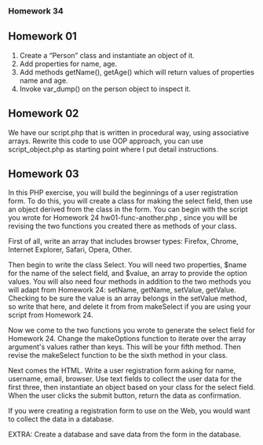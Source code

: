 ### Homework 34

## Homework 01
1. Create a “Person” class and instantiate an object of it.
2. Add properties for name, age.
3. Add methods getName(), getAge() which will return values of properties name and age.
4. Invoke var_dump() on the person object to inspect it.

## Homework 02
We have our script.php that is written in procedural way, using associative arrays. Rewrite this code to use OOP approach, you can use script_object.php as starting point where I put detail instructions.    


## Homework 03
In this PHP exercise, you will build the beginnings of a user registration form. To do this, you will create a class for making the select field, then use an object derived from the class in the form. You can begin with the script you wrote for Homework 24 hw01-func-another.php , since you will be revising the two functions you created there as methods of your class.      

First of all, write an array that includes browser types: Firefox, Chrome, Internet Explorer, Safari, Opera, Other.      

Then begin to write the class Select. You will need two properties, $name for the name of the select field, and $value, an array to provide the option values. You will also need four methods in addition to the two methods you will adapt from Homework 24: setName, getName, setValue, getValue. Checking to be sure the value is an array belongs in the setValue method, so write that here, and delete it from from makeSelect if you are using your script from Homework 24.     

Now we come to the two functions you wrote to generate the select field for Homework 24. Change the makeOptions function to iterate over the array argument's values rather than keys. This will be your fifth method. Then revise the makeSelect function to be the sixth method in your class.    

Next comes the HTML. Write a user registration form asking for name, username, email, browser. Use text fields to collect the user data for the first three, then instantiate an object based on your class for the select field. When the user clicks the submit button, return the data as confirmation.    

If you were creating a registration form to use on the Web, you would want to collect the data in a database.  

EXTRA: Create a database and save data from the form in the database.